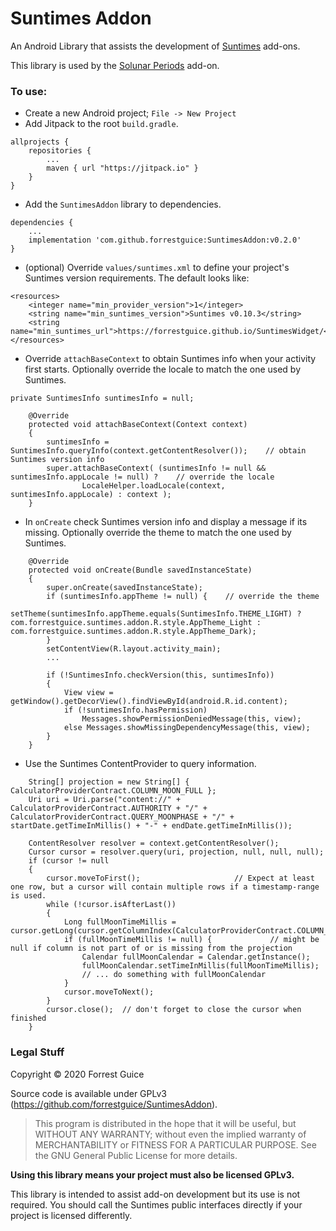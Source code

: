 # Suntimes Addon
An Android Library that assists the development of [Suntimes](https://github.com/forrestguice/SuntimesWidget/) add-ons.  

This library is used by the [Solunar Periods](https://github.com/forrestguice/SolunarPeriods) add-on.

### To use:
* Create a new Android project; `File -> New Project`
* Add Jitpack to the root `build.gradle`.
```
allprojects {
    repositories {
        ...
        maven { url "https://jitpack.io" }
    }
}
``` 

* Add the `SuntimesAddon` library to dependencies.
```
dependencies {
    ...
    implementation 'com.github.forrestguice:SuntimesAddon:v0.2.0'
}
``` 

* (optional) Override `values/suntimes.xml` to define your project's Suntimes version requirements. The default looks like:
``` 
<resources>
    <integer name="min_provider_version">1</integer>
    <string name="min_suntimes_version">Suntimes v0.10.3</string>
    <string name="min_suntimes_url">https://forrestguice.github.io/SuntimesWidget/</string>
</resources>
``` 

* Override `attachBaseContext` to obtain Suntimes info when your activity first starts. Optionally override the locale to match the one used by Suntimes.
```
private SuntimesInfo suntimesInfo = null;

    @Override
    protected void attachBaseContext(Context context)
    {
        suntimesInfo = SuntimesInfo.queryInfo(context.getContentResolver());    // obtain Suntimes version info
        super.attachBaseContext( (suntimesInfo != null && suntimesInfo.appLocale != null) ?    // override the locale
                LocaleHelper.loadLocale(context, suntimesInfo.appLocale) : context );
    }
```

* In `onCreate` check Suntimes version info and display a message if its missing. Optionally override the theme to match the one used by Suntimes. 
```
    @Override
    protected void onCreate(Bundle savedInstanceState) 
    {
        super.onCreate(savedInstanceState);
        if (suntimesInfo.appTheme != null) {    // override the theme
            setTheme(suntimesInfo.appTheme.equals(SuntimesInfo.THEME_LIGHT) ? com.forrestguice.suntimes.addon.R.style.AppTheme_Light : com.forrestguice.suntimes.addon.R.style.AppTheme_Dark);
        }
        setContentView(R.layout.activity_main);      
        ...
        
        if (!SuntimesInfo.checkVersion(this, suntimesInfo))
        {
            View view = getWindow().getDecorView().findViewById(android.R.id.content);
            if (!suntimesInfo.hasPermission)
                Messages.showPermissionDeniedMessage(this, view);
            else Messages.showMissingDependencyMessage(this, view);
        }       
    }    
```
* Use the Suntimes ContentProvider to query information.
```
    String[] projection = new String[] { CalculatorProviderContract.COLUMN_MOON_FULL };
    Uri uri = Uri.parse("content://" + CalculatorProviderContract.AUTHORITY + "/" + CalculatorProviderContract.QUERY_MOONPHASE + "/" + startDate.getTimeInMillis() + "-" + endDate.getTimeInMillis());

    ContentResolver resolver = context.getContentResolver();
    Cursor cursor = resolver.query(uri, projection, null, null, null);
    if (cursor != null
    {
        cursor.moveToFirst();                     // Expect at least one row, but a cursor will contain multiple rows if a timestamp-range is used.
        while (!cursor.isAfterLast())
        {
            Long fullMoonTimeMillis = cursor.getLong(cursor.getColumnIndex(CalculatorProviderContract.COLUMN_MOON_FULL));       
            if (fullMoonTimeMillis != null) {             // might be null if column is not part of or is missing from the projection
                Calendar fullMoonCalendar = Calendar.getInstance();
                fullMoonCalendar.setTimeInMillis(fullMoonTimeMillis);
                // ... do something with fullMoonCalendar
            }
            cursor.moveToNext();
        }
        cursor.close();  // don't forget to close the cursor when finished
    }
```

### Legal Stuff

Copyright © 2020 Forrest Guice

Source code is available under GPLv3 (https://github.com/forrestguice/SuntimesAddon).

> This program is distributed in the hope that it will be useful, but WITHOUT ANY WARRANTY; without even the implied warranty of MERCHANTABILITY or FITNESS FOR A PARTICULAR PURPOSE. See the GNU General Public License for more details.

**Using this library means your project must also be licensed GPLv3.** 

This library is intended to assist add-on development but its use is not required. You should call the Suntimes public interfaces directly if your project is licensed differently.      